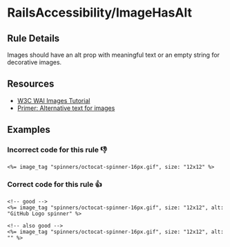 # RailsAccessibility/ImageHasAlt

## Rule Details

Images should have an alt prop with meaningful text or an empty string for decorative images.

## Resources

- [W3C WAI Images Tutorial](https://www.w3.org/WAI/tutorials/images/)
- [Primer: Alternative text for images](https://primer.style/design/accessibility/alternative-text-for-images)

## Examples
### **Incorrect** code for this rule 👎

```erb
<%= image_tag "spinners/octocat-spinner-16px.gif", size: "12x12" %>
```

### **Correct** code for this rule  👍

```erb
<!-- good -->
<%= image_tag "spinners/octocat-spinner-16px.gif", size: "12x12", alt: "GitHub Logo spinner" %>
```

```erb
<!-- also good -->
<%= image_tag "spinners/octocat-spinner-16px.gif", size: "12x12", alt: "" %>
```
